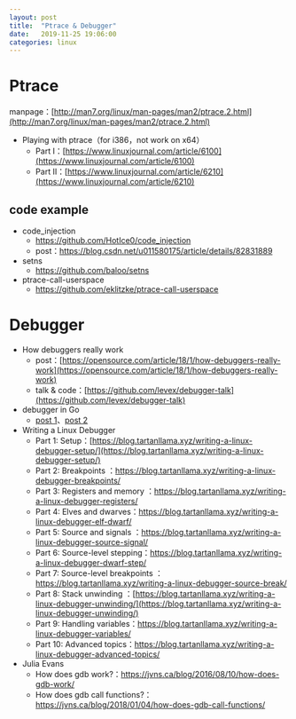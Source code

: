 ```yaml
---
layout: post
title:  "Ptrace & Debugger"
date:   2019-11-25 19:06:00
categories: linux
---
```

# Ptrace
manpage：[http://man7.org/linux/man-pages/man2/ptrace.2.html](http://man7.org/linux/man-pages/man2/ptrace.2.html)

- Playing with ptrace（for i386，not work on x64）
  - Part I：[https://www.linuxjournal.com/article/6100](https://www.linuxjournal.com/article/6100)
  - Part II：[https://www.linuxjournal.com/article/6210](https://www.linuxjournal.com/article/6210)

## code example

- code_injection
  - https://github.com/HotIce0/code_injection
  - post：https://blog.csdn.net/u011580175/article/details/82831889
- setns
  - https://github.com/baloo/setns
- ptrace-call-userspace
  - https://github.com/eklitzke/ptrace-call-userspace

# Debugger

- How debuggers really work
  - post：[https://opensource.com/article/18/1/how-debuggers-really-work](https://opensource.com/article/18/1/how-debuggers-really-work)
  - talk & code：[https://github.com/levex/debugger-talk](https://github.com/levex/debugger-talk)
- debugger in Go
  - [post 1](https://medium.com/@lizrice/a-debugger-from-scratch-part-1-7f55417bc85f)、[post 2](https://medium.com/@lizrice/a-debugger-from-scratch-part-2-9954006850bd)
- Writing a Linux Debugger
  - Part 1: Setup：[https://blog.tartanllama.xyz/writing-a-linux-debugger-setup/](https://blog.tartanllama.xyz/writing-a-linux-debugger-setup/)
  - Part 2: Breakpoints ：https://blog.tartanllama.xyz/writing-a-linux-debugger-breakpoints/
  - Part 3: Registers and memory ：https://blog.tartanllama.xyz/writing-a-linux-debugger-registers/
  - Part 4: Elves and dwarves：https://blog.tartanllama.xyz/writing-a-linux-debugger-elf-dwarf/
  - Part 5: Source and signals ：https://blog.tartanllama.xyz/writing-a-linux-debugger-source-signal/
  - Part 6: Source-level stepping：https://blog.tartanllama.xyz/writing-a-linux-debugger-dwarf-step/
  - Part 7: Source-level breakpoints ：https://blog.tartanllama.xyz/writing-a-linux-debugger-source-break/
  - Part 8: Stack unwinding ：[https://blog.tartanllama.xyz/writing-a-linux-debugger-unwinding/](https://blog.tartanllama.xyz/writing-a-linux-debugger-unwinding/)
  - Part 9: Handling variables：https://blog.tartanllama.xyz/writing-a-linux-debugger-variables/
  - Part 10: Advanced topics：https://blog.tartanllama.xyz/writing-a-linux-debugger-advanced-topics/
- Julia Evans
  - How does gdb work?：https://jvns.ca/blog/2016/08/10/how-does-gdb-work/
  - How does gdb call functions?：https://jvns.ca/blog/2018/01/04/how-does-gdb-call-functions/

